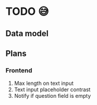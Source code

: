 # TODO 😅

## Data model

## Plans

### Frontend

1. Max length on text input
1. Text input placeholder contrast
1. Notify if question field is empty
